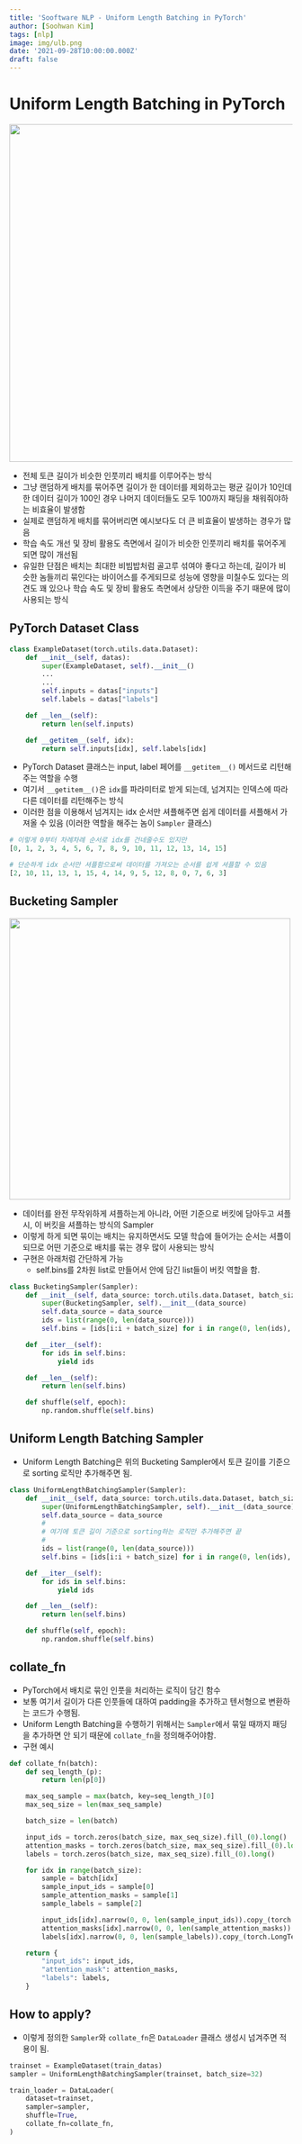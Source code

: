 ```yaml
---
title: 'Sooftware NLP - Uniform Length Batching in PyTorch'
author: [Soohwan Kim]
tags: [nlp]
image: img/ulb.png
date: '2021-09-28T10:00:00.000Z'
draft: false
---
```


# Uniform Length Batching in PyTorch
  
<img src="https://user-images.githubusercontent.com/42150335/130908773-73f38a84-041c-4c13-b102-3dba09493785.png" width=600>  
  
- 전체 토큰 길이가 비슷한 인풋끼리 배치를 이루어주는 방식
- 그냥 랜덤하게 배치를 묶어주면 길이가 한 데이터를 제외하고는 평균 길이가 10인데 한 데이터 길이가 100인 경우 나머지 데이터들도 모두 100까지 패딩을 채워줘야하는 비효율이 발생함
- 실제로 랜덤하게 배치를 묶어버리면 예시보다도 더 큰 비효율이 발생하는 경우가 많음
- 학습 속도 개선 및 장비 활용도 측면에서 길이가 비슷한 인풋끼리 배치를 묶어주게 되면 많이 개선됨
- 유일한 단점은 배치는 최대한 비빔밥처럼 골고루 섞여야 좋다고 하는데, 길이가 비슷한 놈들끼리 묶인다는 바이어스를 주게되므로 성능에 영향을 미칠수도 있다는 의견도 꽤 있으나 학습 속도 및 장비 활용도 측면에서 상당한 이득을 주기 때문에 많이 사용되는 방식
  
## PyTorch Dataset Class
  
```python
class ExampleDataset(torch.utils.data.Dataset):
    def __init__(self, datas):
        super(ExampleDataset, self).__init__()
        ...
        ...
        self.inputs = datas["inputs"]
        self.labels = datas["labels"]

    def __len__(self):
        return len(self.inputs)

    def __getitem__(self, idx):
        return self.inputs[idx], self.labels[idx]
```
  
- PyTorch Dataset 클래스는 input, label 페어를 `__getitem__()` 메서드로 리턴해주는 역할을 수행
- 여기서 `__getitem__()`은 `idx`를 파라미터로 받게 되는데, 넘겨지는 인덱스에 따라 다른 데이터를 리턴해주는 방식
- 이러한 점을 이용해서 넘겨지는 idx 순서만 셔플해주면 쉽게 데이터를 셔플해서 가져올 수 있음 (이러한 역할을 해주는 놈이 `Sampler` 클래스)
  
```python
# 이렇게 0부터 차례차례 순서로 idx를 건네줄수도 있지만
[0, 1, 2, 3, 4, 5, 6, 7, 8, 9, 10, 11, 12, 13, 14, 15]

# 단순하게 idx 순서만 셔플함으로써 데이터를 가져오는 순서를 쉽게 셔플할 수 있음
[2, 10, 11, 13, 1, 15, 4, 14, 9, 5, 12, 8, 0, 7, 6, 3]
```

## Bucketing Sampler
  
<img src="https://user-images.githubusercontent.com/42150335/135025302-e762a16b-4eb9-40b9-8908-da502df014db.png" width=500>
  
- 데이터를 완전 무작위하게 셔플하는게 아니라, 어떤 기준으로 버킷에 담아두고 셔플시, 이 버킷을 셔플하는 방식의 Sampler
- 이렇게 하게 되면 묶이는 배치는 유지하면서도 모델 학습에 들어가는 순서는 셔플이 되므로 어떤 기준으로 배치를 묶는 경우 많이 사용되는 방식
- 구현은 아래처럼 간단하게 가능 
  - self.bins를 2차원 list로 만들어서 안에 담긴 list들이 버킷 역할을 함.

```python
class BucketingSampler(Sampler):
    def __init__(self, data_source: torch.utils.data.Dataset, batch_size=1):
        super(BucketingSampler, self).__init__(data_source)
        self.data_source = data_source
        ids = list(range(0, len(data_source)))
        self.bins = [ids[i:i + batch_size] for i in range(0, len(ids), batch_size)]

    def __iter__(self):
        for ids in self.bins:
            yield ids

    def __len__(self):
        return len(self.bins)

    def shuffle(self, epoch):
        np.random.shuffle(self.bins)
```

## Uniform Length Batching Sampler
  
- Uniform Length Batching은 위의 Bucketing Sampler에서 토큰 길이를 기준으로 sorting 로직만 추가해주면 됨.

```python
class UniformLengthBatchingSampler(Sampler):
    def __init__(self, data_source: torch.utils.data.Dataset, batch_size=1):
        super(UniformLengthBatchingSampler, self).__init__(data_source)
        self.data_source = data_source
        #
        # 여기에 토큰 길이 기준으로 sorting하는 로직만 추가해주면 끝
        #
        ids = list(range(0, len(data_source)))
        self.bins = [ids[i:i + batch_size] for i in range(0, len(ids), batch_size)]

    def __iter__(self):
        for ids in self.bins:
            yield ids

    def __len__(self):
        return len(self.bins)

    def shuffle(self, epoch):
        np.random.shuffle(self.bins)
```

## collate_fn
  
- PyTorch에서 배치로 묶인 인풋을 처리하는 로직이 담긴 함수
- 보통 여기서 길이가 다른 인풋들에 대하여 padding을 추가하고 텐서형으로 변환하는 코드가 수행됨.
- Uniform Length Batching을 수행하기 위해서는 `Sampler`에서 묶일 때까지 패딩을 추가하면 안 되기 때문에 `collate_fn`을 정의해주어야함.
- 구현 예시

```python
def collate_fn(batch):
    def seq_length_(p):
        return len(p[0])

    max_seq_sample = max(batch, key=seq_length_)[0]
    max_seq_size = len(max_seq_sample)

    batch_size = len(batch)

    input_ids = torch.zeros(batch_size, max_seq_size).fill_(0).long()
    attention_masks = torch.zeros(batch_size, max_seq_size).fill_(0).long()
    labels = torch.zeros(batch_size, max_seq_size).fill_(0).long()

    for idx in range(batch_size):
        sample = batch[idx]
        sample_input_ids = sample[0]
        sample_attention_masks = sample[1]
        sample_labels = sample[2]

        input_ids[idx].narrow(0, 0, len(sample_input_ids)).copy_(torch.LongTensor(sample_input_ids))
        attention_masks[idx].narrow(0, 0, len(sample_attention_masks)).copy_(torch.LongTensor(sample_attention_masks))
        labels[idx].narrow(0, 0, len(sample_labels)).copy_(torch.LongTensor(sample_labels))

    return {
        "input_ids": input_ids,
        "attention_mask": attention_masks,
        "labels": labels,
    }
```
  
## How to apply?
  
- 이렇게 정의한 `Sampler`와 `collate_fn`은 `DataLoader` 클래스 생성시 넘겨주면 적용이 됨.
  
```python
trainset = ExampleDataset(train_datas)
sampler = UniformLengthBatchingSampler(trainset, batch_size=32)

train_loader = DataLoader(
    dataset=trainset,
    sampler=sampler,
    shuffle=True,
    collate_fn=collate_fn,
)
```